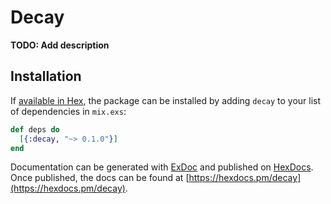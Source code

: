 # Decay

**TODO: Add description**

## Installation

If [available in Hex](https://hex.pm/docs/publish), the package can be installed
by adding `decay` to your list of dependencies in `mix.exs`:

```elixir
def deps do
  [{:decay, "~> 0.1.0"}]
end
```

Documentation can be generated with [ExDoc](https://github.com/elixir-lang/ex_doc)
and published on [HexDocs](https://hexdocs.pm). Once published, the docs can
be found at [https://hexdocs.pm/decay](https://hexdocs.pm/decay).

